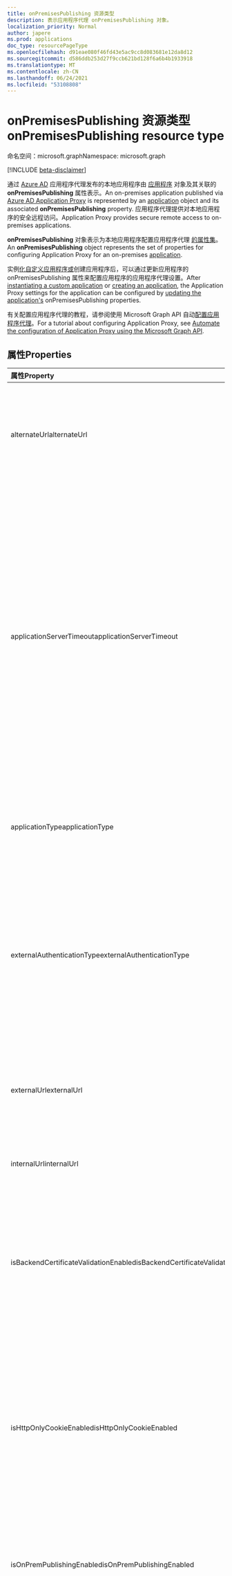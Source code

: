 ```yaml
---
title: onPremisesPublishing 资源类型
description: 表示应用程序代理 onPremisesPublishing 对象。
localization_priority: Normal
author: japere
ms.prod: applications
doc_type: resourcePageType
ms.openlocfilehash: d91eae080f46fd43e5ac9cc8d083681e12da8d12
ms.sourcegitcommit: d586ddb253d27f9ccb621bd128f6a6b4b1933918
ms.translationtype: MT
ms.contentlocale: zh-CN
ms.lasthandoff: 06/24/2021
ms.locfileid: "53108808"
---
```

# <a name="onpremisespublishing-resource-type"></a><span data-ttu-id="de480-103">onPremisesPublishing 资源类型</span><span class="sxs-lookup"><span data-stu-id="de480-103">onPremisesPublishing resource type</span></span>

<span data-ttu-id="de480-104">命名空间：microsoft.graph</span><span class="sxs-lookup"><span data-stu-id="de480-104">Namespace: microsoft.graph</span></span>

[!INCLUDE [beta-disclaimer](../../includes/beta-disclaimer.md)]

<span data-ttu-id="de480-105">通过 [Azure AD](https://aka.ms/whyappproxy) 应用程序代理发布的本地应用程序由 [应用程序](application.md) 对象及其关联的 **onPremisesPublishing** 属性表示。</span><span class="sxs-lookup"><span data-stu-id="de480-105">An on-premises application published via [Azure AD Application Proxy](https://aka.ms/whyappproxy) is represented by an [application](application.md) object and its associated **onPremisesPublishing** property.</span></span> <span data-ttu-id="de480-106">应用程序代理提供对本地应用程序的安全远程访问。</span><span class="sxs-lookup"><span data-stu-id="de480-106">Application Proxy provides secure remote access to on-premises applications.</span></span>

<span data-ttu-id="de480-107">**onPremisesPublishing** 对象表示为本地应用程序配置应用程序代理 [的属性集](application.md)。</span><span class="sxs-lookup"><span data-stu-id="de480-107">An **onPremisesPublishing** object represents the set of properties for configuring Application Proxy for an on-premises [application](application.md).</span></span> 

<span data-ttu-id="de480-108">实例[化自定义应用程序或](../api/applicationtemplate-instantiate.md)创建应用程序后，[](../api/application-post-applications.md)可以通过更新应用程序的 onPremisesPublishing 属性来[](../api/application-update.md)配置应用程序的应用程序代理设置。</span><span class="sxs-lookup"><span data-stu-id="de480-108">After [instantiating a custom application](../api/applicationtemplate-instantiate.md) or [creating an application](../api/application-post-applications.md), the Application Proxy settings for the application can be configured by [updating the application's](../api/application-update.md) onPremisesPublishing properties.</span></span>

<span data-ttu-id="de480-109">有关配置应用程序代理的教程，请参阅使用 Microsoft Graph API 自动[配置应用程序代理](/graph/application-proxy-configure-api)。</span><span class="sxs-lookup"><span data-stu-id="de480-109">For a tutorial about configuring Application Proxy, see [Automate the configuration of Application Proxy using the Microsoft Graph API](/graph/application-proxy-configure-api).</span></span>

## <a name="properties"></a><span data-ttu-id="de480-110">属性</span><span class="sxs-lookup"><span data-stu-id="de480-110">Properties</span></span>

| <span data-ttu-id="de480-111">属性</span><span class="sxs-lookup"><span data-stu-id="de480-111">Property</span></span>|<span data-ttu-id="de480-112">类型</span><span class="sxs-lookup"><span data-stu-id="de480-112">Type</span></span>|<span data-ttu-id="de480-113">说明</span><span class="sxs-lookup"><span data-stu-id="de480-113">Description</span></span>|
|:---------------|:--------|:----------|
|<span data-ttu-id="de480-114">alternateUrl</span><span class="sxs-lookup"><span data-stu-id="de480-114">alternateUrl</span></span>|<span data-ttu-id="de480-115">字符串</span><span class="sxs-lookup"><span data-stu-id="de480-115">String</span></span>| <span data-ttu-id="de480-116">如果要在多个应用程序代理应用程序前面配置流量管理器，则 alternateUrl 是将指向流量管理器的用户友好 URL。</span><span class="sxs-lookup"><span data-stu-id="de480-116">If you are configuring a traffic manager in front of multiple App Proxy applications, the alternateUrl is the user-friendly URL that will point to the traffic manager.</span></span> |
|<span data-ttu-id="de480-117">applicationServerTimeout</span><span class="sxs-lookup"><span data-stu-id="de480-117">applicationServerTimeout</span></span>|<span data-ttu-id="de480-118">字符串</span><span class="sxs-lookup"><span data-stu-id="de480-118">String</span></span>| <span data-ttu-id="de480-119">连接器在关闭连接之前等待后端应用程序响应的持续时间。</span><span class="sxs-lookup"><span data-stu-id="de480-119">The duration the connector will wait for a response from the backend application before closing the connection.</span></span> <span data-ttu-id="de480-120">可能的值是 `default` `long` 、。</span><span class="sxs-lookup"><span data-stu-id="de480-120">Possible values are `default`, `long`.</span></span> <span data-ttu-id="de480-121">设置为默认值时，后端应用程序超时的长度为 85 秒。</span><span class="sxs-lookup"><span data-stu-id="de480-121">When set to default, the backend application timeout has a length of 85 seconds.</span></span> <span data-ttu-id="de480-122">设置为长时，后端超时将增加到 180 秒。</span><span class="sxs-lookup"><span data-stu-id="de480-122">When set to long, the backend timeout is increased to 180 seconds.</span></span> <span data-ttu-id="de480-123">如果服务器响应请求的时间超过 85 秒，或者无法访问应用程序并且错误状态为" `long` 后端超时"，请使用 。</span><span class="sxs-lookup"><span data-stu-id="de480-123">Use `long` if your server takes more than 85 seconds to respond to requests or if you are unable to access the application and the error status is "Backend Timeout".</span></span> <span data-ttu-id="de480-124">默认值为 `default`。</span><span class="sxs-lookup"><span data-stu-id="de480-124">Default value is `default`.</span></span> |
|<span data-ttu-id="de480-125">applicationType</span><span class="sxs-lookup"><span data-stu-id="de480-125">applicationType</span></span>|<span data-ttu-id="de480-126">String</span><span class="sxs-lookup"><span data-stu-id="de480-126">String</span></span>| <span data-ttu-id="de480-127">指示此应用程序是否配置了应用程序代理。</span><span class="sxs-lookup"><span data-stu-id="de480-127">Indicates if this application is an Application Proxy configured application.</span></span> <span data-ttu-id="de480-128">这是由系统预先设置的。</span><span class="sxs-lookup"><span data-stu-id="de480-128">This is pre-set by the system.</span></span> <span data-ttu-id="de480-129">只读。</span><span class="sxs-lookup"><span data-stu-id="de480-129">Read-only.</span></span> |
|<span data-ttu-id="de480-130">externalAuthenticationType</span><span class="sxs-lookup"><span data-stu-id="de480-130">externalAuthenticationType</span></span>|<span data-ttu-id="de480-131">externalAuthenticationType</span><span class="sxs-lookup"><span data-stu-id="de480-131">externalAuthenticationType</span></span>| <span data-ttu-id="de480-132">详细说明应用程序的预身份验证设置。</span><span class="sxs-lookup"><span data-stu-id="de480-132">Details the pre-authentication setting for the application.</span></span> <span data-ttu-id="de480-133">预身份验证强制用户在访问应用之前必须进行身份验证。</span><span class="sxs-lookup"><span data-stu-id="de480-133">Pre-authentication enforces that users must authenticate before accessing the app.</span></span> <span data-ttu-id="de480-134">Passthru 不需要身份验证。</span><span class="sxs-lookup"><span data-stu-id="de480-134">Passthru does not require authentication.</span></span> <span data-ttu-id="de480-135">可取值为：`passthru`、`aadPreAuthentication`。</span><span class="sxs-lookup"><span data-stu-id="de480-135">Possible values are: `passthru`, `aadPreAuthentication`.</span></span> |
|<span data-ttu-id="de480-136">externalUrl</span><span class="sxs-lookup"><span data-stu-id="de480-136">externalUrl</span></span>|<span data-ttu-id="de480-137">字符串</span><span class="sxs-lookup"><span data-stu-id="de480-137">String</span></span>| <span data-ttu-id="de480-138">应用程序的已发布外部 URL。</span><span class="sxs-lookup"><span data-stu-id="de480-138">The published external url for the application.</span></span> <span data-ttu-id="de480-139">例如，https://intranet-contoso.msappproxy.net/。</span><span class="sxs-lookup"><span data-stu-id="de480-139">For example, https://intranet-contoso.msappproxy.net/.</span></span>  |
|<span data-ttu-id="de480-140">internalUrl</span><span class="sxs-lookup"><span data-stu-id="de480-140">internalUrl</span></span>|<span data-ttu-id="de480-141">字符串</span><span class="sxs-lookup"><span data-stu-id="de480-141">String</span></span>| <span data-ttu-id="de480-142">应用程序的内部 URL。</span><span class="sxs-lookup"><span data-stu-id="de480-142">The internal url of the application.</span></span> <span data-ttu-id="de480-143">例如，https://intranet/。</span><span class="sxs-lookup"><span data-stu-id="de480-143">For example, https://intranet/.</span></span> |
|<span data-ttu-id="de480-144">isBackendCertificateValidationEnabled</span><span class="sxs-lookup"><span data-stu-id="de480-144">isBackendCertificateValidationEnabled</span></span>|<span data-ttu-id="de480-145">布尔值</span><span class="sxs-lookup"><span data-stu-id="de480-145">Boolean</span></span>| <span data-ttu-id="de480-146">指示是否对应用程序启用后端 SSL 证书验证。</span><span class="sxs-lookup"><span data-stu-id="de480-146">Indicates whether backend SSL certificate validation is enabled for the application.</span></span> <span data-ttu-id="de480-147">对于所有新的应用程序代理应用，默认情况下，该属性将设置为 `true` 。</span><span class="sxs-lookup"><span data-stu-id="de480-147">For all new Application Proxy apps, the property will be set to `true` by default.</span></span> <span data-ttu-id="de480-148">对于所有现有应用，该属性将设置为 `false` 。</span><span class="sxs-lookup"><span data-stu-id="de480-148">For all existing apps, the property will be set to `false`.</span></span> |
|<span data-ttu-id="de480-149">isHttpOnlyCookieEnabled</span><span class="sxs-lookup"><span data-stu-id="de480-149">isHttpOnlyCookieEnabled</span></span>|<span data-ttu-id="de480-150">布尔值</span><span class="sxs-lookup"><span data-stu-id="de480-150">Boolean</span></span>| <span data-ttu-id="de480-151">指示 HTTPOnly Cookie 标记是否应在 HTTP 响应标头中设置。</span><span class="sxs-lookup"><span data-stu-id="de480-151">Indicates if the HTTPOnly cookie flag should be set in the HTTP response headers.</span></span> <span data-ttu-id="de480-152">将此值设置为让应用程序代理 Cookie 在 HTTP 响应标头中包括 `true` HTTPOnly 标志。</span><span class="sxs-lookup"><span data-stu-id="de480-152">Set this value to `true` to have Application Proxy cookies include the HTTPOnly flag in the HTTP response headers.</span></span> <span data-ttu-id="de480-153">如果使用远程桌面服务，将此值设置为 False。</span><span class="sxs-lookup"><span data-stu-id="de480-153">If using Remote Desktop Services, set this value to False.</span></span> <span data-ttu-id="de480-154">默认值为 `false`。</span><span class="sxs-lookup"><span data-stu-id="de480-154">Default value is `false`.</span></span> |
|<span data-ttu-id="de480-155">isOnPremPublishingEnabled</span><span class="sxs-lookup"><span data-stu-id="de480-155">isOnPremPublishingEnabled</span></span>|<span data-ttu-id="de480-156">布尔值</span><span class="sxs-lookup"><span data-stu-id="de480-156">Boolean</span></span>| <span data-ttu-id="de480-157">指示应用程序当前是否正在通过应用程序代理发布。</span><span class="sxs-lookup"><span data-stu-id="de480-157">Indicates if the application is currently being published via Application Proxy or not.</span></span> <span data-ttu-id="de480-158">这是由系统预先设置的。</span><span class="sxs-lookup"><span data-stu-id="de480-158">This is pre-set by the system.</span></span> <span data-ttu-id="de480-159">只读。</span><span class="sxs-lookup"><span data-stu-id="de480-159">Read-only.</span></span> |
|<span data-ttu-id="de480-160">isPersistentCookieEnabled</span><span class="sxs-lookup"><span data-stu-id="de480-160">isPersistentCookieEnabled</span></span>|<span data-ttu-id="de480-161">布尔值</span><span class="sxs-lookup"><span data-stu-id="de480-161">Boolean</span></span>| <span data-ttu-id="de480-162">指示是否应在 HTTP 响应标头中设置永久性 Cookie 标记。</span><span class="sxs-lookup"><span data-stu-id="de480-162">Indicates if the Persistent cookie flag should be set in the HTTP response headers.</span></span> <span data-ttu-id="de480-163">将此值设置为 `false` 。</span><span class="sxs-lookup"><span data-stu-id="de480-163">Keep this value set to `false`.</span></span> <span data-ttu-id="de480-164">仅对进程之间无法共享 Cookie 的应用程序使用此设置。</span><span class="sxs-lookup"><span data-stu-id="de480-164">Only use this setting for applications that can't share cookies between processes.</span></span> <span data-ttu-id="de480-165">有关 Cookie 设置详细信息，请参阅 Cookie 设置，用于访问 Azure Active Directory 中的[本地应用程序](/azure/active-directory/manage-apps/application-proxy-configure-cookie-settings)。</span><span class="sxs-lookup"><span data-stu-id="de480-165">For more information about cookie settings, see [Cookie settings for accessing on-premises applications in Azure Active Directory](/azure/active-directory/manage-apps/application-proxy-configure-cookie-settings).</span></span> <span data-ttu-id="de480-166">默认值为 `false`。</span><span class="sxs-lookup"><span data-stu-id="de480-166">Default value is `false`.</span></span> |
|<span data-ttu-id="de480-167">isSecureCookieEnabled</span><span class="sxs-lookup"><span data-stu-id="de480-167">isSecureCookieEnabled</span></span>|<span data-ttu-id="de480-168">布尔值</span><span class="sxs-lookup"><span data-stu-id="de480-168">Boolean</span></span>| <span data-ttu-id="de480-169">指示是否应在 HTTP 响应标头中设置安全 Cookie 标记。</span><span class="sxs-lookup"><span data-stu-id="de480-169">Indicates if the Secure cookie flag should be set in the HTTP response headers.</span></span> <span data-ttu-id="de480-170">将此值设置为通过安全通道（如加密的 HTTPS 请求）传输 `true` Cookie。</span><span class="sxs-lookup"><span data-stu-id="de480-170">Set this value to `true` to transmit cookies over a secure channel such as an encrypted HTTPS request.</span></span> <span data-ttu-id="de480-171">默认值为 `true`。</span><span class="sxs-lookup"><span data-stu-id="de480-171">Default value is `true`.</span></span>|
|<span data-ttu-id="de480-172">isTranslateHostHeaderEnabled</span><span class="sxs-lookup"><span data-stu-id="de480-172">isTranslateHostHeaderEnabled</span></span>|<span data-ttu-id="de480-173">布尔值</span><span class="sxs-lookup"><span data-stu-id="de480-173">Boolean</span></span>| <span data-ttu-id="de480-174">指示应用程序是否应转换响应标头中的 URL。</span><span class="sxs-lookup"><span data-stu-id="de480-174">Indicates if the application should translate urls in the reponse headers.</span></span> <span data-ttu-id="de480-175">将此值保留为 ，除非您的应用程序在身份验证请求中需要原始 `true` 主机头。</span><span class="sxs-lookup"><span data-stu-id="de480-175">Keep this value as `true` unless your application required the original host header in the authentication request.</span></span> <span data-ttu-id="de480-176">默认值为 `true`。</span><span class="sxs-lookup"><span data-stu-id="de480-176">Default value is `true`.</span></span>|
|<span data-ttu-id="de480-177">isTranslateLinksInBodyEnabled</span><span class="sxs-lookup"><span data-stu-id="de480-177">isTranslateLinksInBodyEnabled</span></span>|<span data-ttu-id="de480-178">布尔值</span><span class="sxs-lookup"><span data-stu-id="de480-178">Boolean</span></span>| <span data-ttu-id="de480-179">指示应用程序是否应在应用程序正文中翻译 URL。</span><span class="sxs-lookup"><span data-stu-id="de480-179">Indicates if the application should translate urls in the application body.</span></span> <span data-ttu-id="de480-180">将此值保留为 ，除非您具有指向其他本地应用程序的硬编码 HTML 链接 `false` ，并且不使用自定义域。</span><span class="sxs-lookup"><span data-stu-id="de480-180">Keep this value as `false` unless you have hardcoded HTML links to other on-premises applications and don't use custom domains.</span></span> <span data-ttu-id="de480-181">有关详细信息，请参阅使用 [应用程序代理链接翻译](/azure/active-directory/manage-apps/application-proxy-configure-hard-coded-link-translation)。</span><span class="sxs-lookup"><span data-stu-id="de480-181">For more information, see [Link translation with Application Proxy](/azure/active-directory/manage-apps/application-proxy-configure-hard-coded-link-translation).</span></span> <span data-ttu-id="de480-182">默认值为 `false`。</span><span class="sxs-lookup"><span data-stu-id="de480-182">Default value is `false`.</span></span>|
|<span data-ttu-id="de480-183">singleSignOnSettings</span><span class="sxs-lookup"><span data-stu-id="de480-183">singleSignOnSettings</span></span>|[<span data-ttu-id="de480-184">onPremisesPublishingSingleSignOn</span><span class="sxs-lookup"><span data-stu-id="de480-184">onPremisesPublishingSingleSignOn</span></span>](onpremisespublishingsinglesignon.md)| <span data-ttu-id="de480-185">表示本地应用程序的单一登录配置。</span><span class="sxs-lookup"><span data-stu-id="de480-185">Represents the single sign-on configuration for the on-premises application.</span></span> |
|<span data-ttu-id="de480-186">verifiedCustomDomainCertificatesMetadata</span><span class="sxs-lookup"><span data-stu-id="de480-186">verifiedCustomDomainCertificatesMetadata</span></span>|[<span data-ttu-id="de480-187">verifiedCustomDomainCertificatesMetadata</span><span class="sxs-lookup"><span data-stu-id="de480-187">verifiedCustomDomainCertificatesMetadata</span></span>](verifiedcustomdomaincertificatesmetadata.md)| <span data-ttu-id="de480-188">使用自定义域时与应用程序关联的证书的详细信息。</span><span class="sxs-lookup"><span data-stu-id="de480-188">Details of the certificate associated with the application when a custom domain is in use.</span></span> <span data-ttu-id="de480-189">`null` 使用默认域时。</span><span class="sxs-lookup"><span data-stu-id="de480-189">`null` when using the default domain.</span></span> <span data-ttu-id="de480-190">只读。</span><span class="sxs-lookup"><span data-stu-id="de480-190">Read-only.</span></span>|
|<span data-ttu-id="de480-191">verifiedCustomDomainKeyCredential</span><span class="sxs-lookup"><span data-stu-id="de480-191">verifiedCustomDomainKeyCredential</span></span>|[<span data-ttu-id="de480-192">keyCredential</span><span class="sxs-lookup"><span data-stu-id="de480-192">keyCredential</span></span>](keycredential.md)| <span data-ttu-id="de480-193">使用的自定义域的关联密钥凭据。</span><span class="sxs-lookup"><span data-stu-id="de480-193">The associated key credential for the custom domain used.</span></span> |
|<span data-ttu-id="de480-194">verifiedCustomDomainPasswordCredential</span><span class="sxs-lookup"><span data-stu-id="de480-194">verifiedCustomDomainPasswordCredential</span></span>|[<span data-ttu-id="de480-195">passwordCredential</span><span class="sxs-lookup"><span data-stu-id="de480-195">passwordCredential</span></span>](passwordcredential.md)| <span data-ttu-id="de480-196">使用的自定义域的关联密码凭据。</span><span class="sxs-lookup"><span data-stu-id="de480-196">The associated password credential for the custom domain used.</span></span> |

## <a name="json-representation"></a><span data-ttu-id="de480-197">JSON 表示形式</span><span class="sxs-lookup"><span data-stu-id="de480-197">JSON representation</span></span>

<span data-ttu-id="de480-198">下面是资源的 JSON 表示形式。</span><span class="sxs-lookup"><span data-stu-id="de480-198">Here is a JSON representation of the resource.</span></span>

<!-- {
  "blockType": "resource",
  "optionalProperties": [

  ],
  "@odata.type": "microsoft.graph.onPremisesPublishing"
}-->

```json
{
  "alternateUrl": "String",
  "applicationServerTimeout": "String",
  "applicationType": "String",
  "externalAuthenticationType": "String",
  "externalUrl": "String",
  "internalUrl": "String",
  "isBackendCertificationValidationEnabled": true,
  "isHttpOnlyCookieEnabled": true,
  "isOnPremPublishingEnabled": true,
  "isPersistentCookieEnabled": true,
  "isSecureCookieEnabled": true,
  "isTranslateHostHeaderEnabled": true,
  "isTranslateLinksInBodyEnabled": true,
  "singleSignOnSettings": {"@odata.type": "microsoft.graph.onPremisesPublishingSingleSignOn"},
  "verifiedCustomDomainCertificatesMetadata": {"@odata.type": "microsoft.graph.verifiedCustomDomainCertificatesMetadata"},
  "verifiedCustomDomainKeyCredential": {"@odata.type": "microsoft.graph.keyCredential"},
  "verifiedCustomDomainPasswordCredential": {"@odata.type": "microsoft.graph.passwordCredential"},
}

```

<!-- uuid: 8fcb5dbc-d5aa-4681-8e31-b001d5168d79
2019-02-04 14:57:30 UTC -->
<!--
{
  "type": "#page.annotation",
  "description": "onPremisesPublishing resource",
  "keywords": "",
  "section": "documentation",
  "tocPath": "",
  "suppressions": []
}
-->


